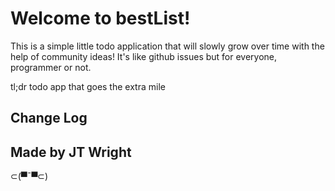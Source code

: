 Welcome to bestList!
============================

This is a simple little todo application that will slowly grow over time with the help of community ideas! It's like github issues but for everyone, programmer or not.

tl;dr todo app that goes the extra mile


Change Log
------------



Made by JT Wright
-----------------

⊂(▀¯▀⊂)
